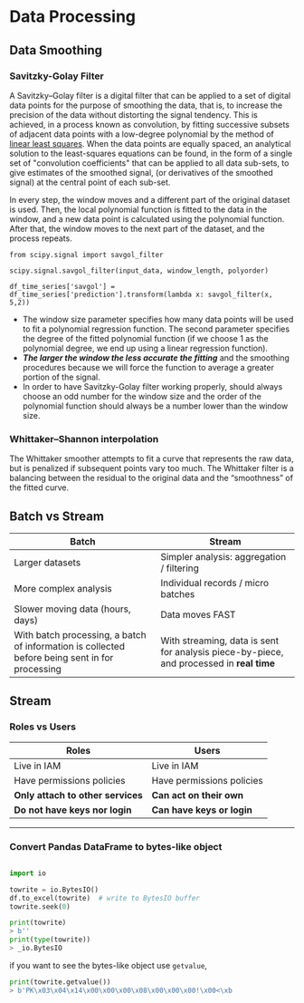# Data Processing

## Data Smoothing

### Savitzky-Golay Filter

A Savitzky–Golay filter is a digital filter that can be applied to a set of digital data points for the purpose of smoothing the data, that is, to increase the precision of the data without distorting the signal tendency. This is achieved, in a process known as convolution, by fitting successive subsets of adjacent data points with a low-degree polynomial by the method of [linear least squares](https://en.wikipedia.org/wiki/Linear_least_squares_(mathematics)). When the data points are equally spaced, an analytical solution to the least-squares equations can be found, in the form of a single set of "convolution coefficients" that can be applied to all data sub-sets, to give estimates of the smoothed signal, (or derivatives of the smoothed signal) at the central point of each sub-set.

In every step, the window moves and a different part of the original dataset is used. Then, the local polynomial function is fitted to the data in the window, and a new data point is calculated using the polynomial function. After that, the window moves to the next part of the dataset, and the process repeats.

```@python
from scipy.signal import savgol_filter

scipy.signal.savgol_filter(input_data, window_length, polyorder)

df_time_series['savgol'] = df_time_series['prediction'].transform(lambda x: savgol_filter(x, 5,2))
```

- The window size parameter specifies how many data points will be used to fit a polynomial regression function. The second parameter specifies the degree of the fitted polynomial function (if we choose 1 as the polynomial degree, we end up using a linear regression function).
- **_The larger the window the less accurate the fitting_** and the smoothing procedures because we will force the function to average a greater portion of the signal.
- In order to have Savitzky-Golay filter working properly, should always choose an odd number for the window size and the order of the polynomial function should always be a number lower than the window size.

### Whittaker–Shannon interpolation

The Whittaker smoother attempts to fit a curve that represents the raw data, but is penalized if subsequent points vary too much. The Whittaker filter is a balancing between the residual to the original data and the “smoothness” of the fitted curve.


## Batch vs Stream

| Batch      | Stream |
| ----------- | ----------- |
| Larger datasets      | Simpler analysis: aggregation / filtering       |
| More complex analysis   | Individual records / micro batches        |
| Slower moving data (hours, days)   | Data moves FAST       |
| With batch processing, a batch of information is collected before being sent in for processing | With streaming, data is sent for analysis piece-by-piece, and processed in **real time**|

## Stream

### Roles vs Users

| Roles     | Users |
| ----------- | ----------- |
| Live in IAM      | Live in IAM       |
| Have permissions policies   | Have permissions policies        |
| **Only attach to other services**  | **Can act on their own**       |
| **Do not have keys nor login** | **Can have keys or login**|

--------------------------------

### Convert Pandas DataFrame to bytes-like object

```python

import io

towrite = io.BytesIO()
df.to_excel(towrite)  # write to BytesIO buffer
towrite.seek(0) 

print(towrite)
> b''
print(type(towrite))
> _io.BytesIO
```

if you want to see the bytes-like object use `getvalue`,

```python
print(towrite.getvalue())
> b'PK\x03\x04\x14\x00\x00\x00\x08\x00\x00\x00!\x00<\xb
```
